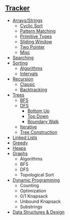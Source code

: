 ## [Tracker](https://docs.google.com/spreadsheets/d/1kfwqkKBKsxXx6uWNVsuavkLJKEvRrSl8ZcTCSYPERZE/edit?usp=sharing)

- [Arrays/Strings](Strings-Arrays/)
  - [Cyclic Sort](Strings-Arrays/Cyclic%20Sort/)
  - [Pattern Matching](Strings-Arrays/Pattern%20Matching%20Algorithms/)
  - [Primitive Types](Strings-Arrays/Primitive%20Types/)
  - [Sliding Window](Strings-Arrays/Sliding%20Window/)
  - [Two Pointer](Strings-Arrays/Two%20Pointer/)
  - [Misc](Strings-Arrays/Misc/)
- [Searching](Searching/)
- [Sorting](Sorting/)
  - [Algorithms](Sorting/Algorithms/)
  - [Intervals](Sorting/Intervals/)
- [Recursion](Recursion/)
  - [Classic](Recursion/Classic)
  - [Backtracking](Recursion/Backtracking)
- [Trees](Trees/)
  - [BFS](Trees/BFS/)
  - [DFS](Trees/DFS/)
    - [Bottom Up](Trees/DFS/Bottom-Up/)
    - [Top Down](Trees/DFS/Top-Down/)
    - [Boundary Walk](Trees/DFS/Boundary-Walk/)
  - [Iterative](Trees/Iterative/)
  - [Tree Construction](Trees/Tree%20Construction/)
- [Linked Lists](Linked%20Lists/)
- [Greedy](Greedy/)
- [Heaps](Greedy/Heaps/)
- [Graphs](Graphs/)
  - Algorithms
  - BFS
  - DFS
  - Topological Sort
- [Dynamic Programming](DP/)
  - Counting
  - Optimization
  - 0/1 Knapsack
  - Unbound Knapsack
  - Substrings
- [Data Structures & Design](DS/Design/)